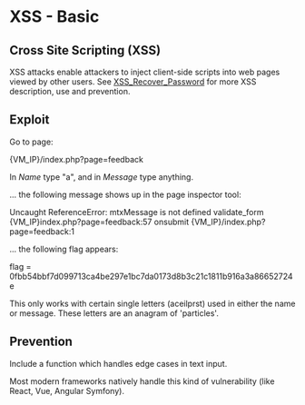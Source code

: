 # XSS - Basic

## Cross Site Scripting (XSS)

XSS attacks enable attackers to inject client-side scripts into web pages viewed by other users. See [XSS_Recover_Password](https://github.com/anyashuka/Darkly/tree/master/XSS_Recover_Password) for more XSS description, use and prevention.


## Exploit

Go to page:

{VM_IP}/index.php?page=feedback

In *Name* type "a", and in *Message* type anything.

... the following message shows up in the page inspector tool:

Uncaught ReferenceError: mtxMessage is not defined
    validate_form {VM_IP}index.php?page=feedback:57
    onsubmit {VM_IP}/index.php?page=feedback:1

... the following flag appears:

flag = 0fbb54bbf7d099713ca4be297e1bc7da0173d8b3c21c1811b916a3a86652724e

This only works with certain single letters (aceilprst) used in either the name or message. 
These letters are an anagram of 'particles'.

## Prevention

Include a function which handles edge cases in text input. 

Most modern frameworks natively handle this kind of vulnerability (like React, Vue, Angular Symfony).
